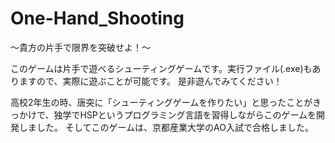 # One-Hand_Shooting
〜貴方の片手で限界を突破せよ！〜

このゲームは片手で遊べるシューティングゲームです。実行ファイル(.exe)もありますので、実際に遊ぶことが可能です。
是非遊んでみてください！

高校2年生の時、唐突に「シューティングゲームを作りたい」と思ったことがきっかけで、独学でHSPというプログラミング言語を習得しながらこのゲームを開発しました。
そしてこのゲームは、京都産業大学のAO入試で合格しました。
